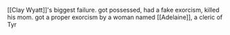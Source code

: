 [[Clay Wyatt]]'s biggest failure. got possessed, had a fake exorcism, killed his mom. got a proper exorcism by a woman named [[Adelaine]], a cleric of Tyr
